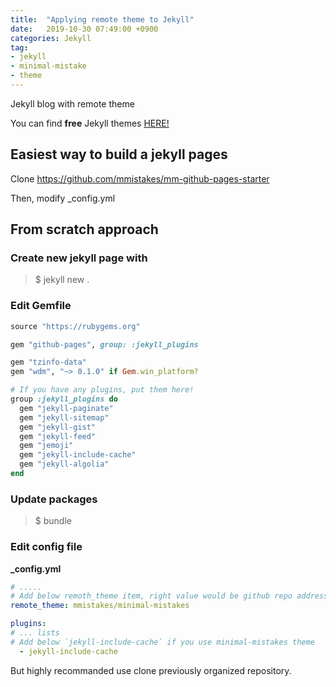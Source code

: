 ```yaml
---
title:  "Applying remote theme to Jekyll"
date:   2019-10-30 07:49:00 +0900
categories: Jekyll
tag:
- jekyll
- minimal-mistake
- theme
---
```

Jekyll blog with remote theme

You can find <b>free</b> Jekyll themes [HERE!](https://jekyllthemes.io/free)

## Easiest way to build a jekyll pages 

Clone https://github.com/mmistakes/mm-github-pages-starter

Then, modify _config.yml

## From scratch approach

### Create new jekyll page with ###
> $ jekyll new .

### Edit Gemfile ###

~~~ruby
source "https://rubygems.org"

gem "github-pages", group: :jekyll_plugins

gem "tzinfo-data"
gem "wdm", "~> 0.1.0" if Gem.win_platform?

# If you have any plugins, put them here!
group :jekyll_plugins do
  gem "jekyll-paginate"
  gem "jekyll-sitemap"
  gem "jekyll-gist"
  gem "jekyll-feed"
  gem "jemoji"
  gem "jekyll-include-cache"
  gem "jekyll-algolia"
end
~~~

### Update packages ###

> $ bundle

### Edit config file ###

**_config.yml**

~~~yml
# .....
# Add below remoth_theme item, right value would be github repo address
remote_theme: mmistakes/minimal-mistakes

plugins:
# ... lists
# Add below `jekyll-include-cache` if you use minimal-mistakes theme
  - jekyll-include-cache
~~~

But highly recommanded use clone previously organized repository.